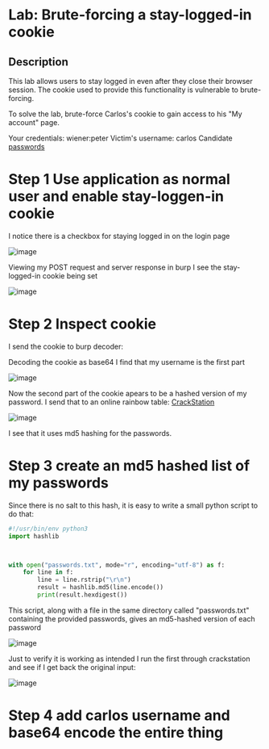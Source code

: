 # Lab: Brute-forcing a stay-logged-in cookie

## Description

This lab allows users to stay logged in even after they close their browser session. The cookie used to provide this functionality is vulnerable to brute-forcing.

To solve the lab, brute-force Carlos's cookie to gain access to his "My account" page.

Your credentials: wiener:peter
Victim's username: carlos
Candidate [passwords](https://github.com/hermh4cks/Write-ups/blob/main/Portswigger/2.authentication/passwords)

# Step 1 Use application as normal user and enable stay-loggen-in cookie

I notice there is a checkbox for staying logged in on the login page

![image](https://user-images.githubusercontent.com/83407557/171418798-d465401e-7b28-4300-b2c3-ee1335d4d92a.png)

Viewing my POST request and server response in burp I see the stay-logged-in cookie being set

![image](https://user-images.githubusercontent.com/83407557/171419220-b2f8f718-6ac9-42a8-a0da-2a8791d62bb0.png)


# Step 2 Inspect cookie

I send the cookie to burp decoder:

Decoding the cookie as base64 I find that my username is the first part

![image](https://user-images.githubusercontent.com/83407557/171419978-5fccc8aa-afb3-4310-a90b-33d53c79efce.png)

Now the second part of the cookie apears to be a hashed version of my password. I send that to an online rainbow table: [CrackStation](https://crackstation.net/)

![image](https://user-images.githubusercontent.com/83407557/171420961-6917d17e-ff0f-4fc3-a931-4f889ff2dad8.png)

I see that it uses md5 hashing for the passwords.

# Step 3 create an md5 hashed list of my passwords

Since there is no salt to this hash, it is easy to write a small python script to do that:

```python
#!/usr/bin/env python3
import hashlib



with open("passwords.txt", mode="r", encoding="utf-8") as f:
    for line in f:
        line = line.rstrip("\r\n")
        result = hashlib.md5(line.encode())
        print(result.hexdigest())
```
This script, along with a file in the same directory called "passwords.txt" containing the provided passwords, gives an md5-hashed version of each password

![image](https://user-images.githubusercontent.com/83407557/171424308-3fcafff6-a955-4431-8a27-cee8cb623622.png)

Just to verify it is working as intended I run the first through crackstation and see if I get back the original input:

![image](https://user-images.githubusercontent.com/83407557/171424858-acd9cbde-035d-45c7-a826-118e38416899.png)


# Step 4 add carlos username and base64 encode the entire thing
